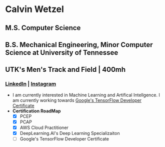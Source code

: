 # Calvin Wetzel
## M.S. Computer Science
## B.S. Mechanical Engineering, Minor Computer Science at University of Tennessee
## UTK's Men's Track and Field | 400mh
### [LinkedIn](https://www.linkedin.com/in/calvinwetzel/) | [Instagram](https://www.instagram.com/calvin_wetzel/)
- I am currently interested in Machine Learning and Artifical Intellgence. I am currently working towards [Google's TensorFlow Developer Certificate](https://www.tensorflow.org/certificate)
-  **Certification RoadMap**
     - [x] PCEP
     - [x] PCAP
     - [x] AWS Cloud Practitioner 
     - [x] DeepLearning.AI's Deep Learning Specializaiton
     - [ ] Google's TensorFlow Developer Certificate
